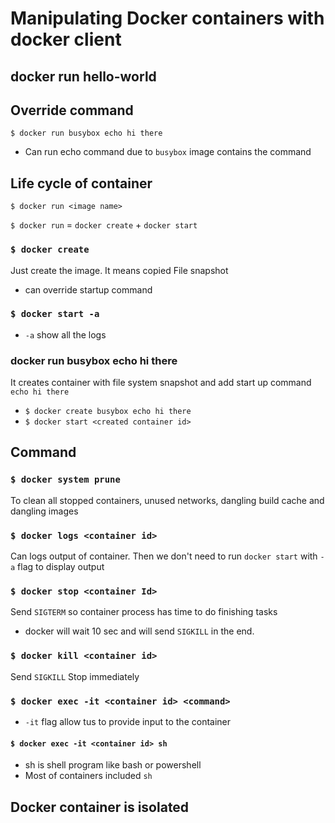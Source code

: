 # Manipulating Docker containers with docker client

## docker run hello-world

## Override command
`$ docker run busybox echo hi there`

- Can run echo command due to `busybox` image contains the command

## Life cycle of container
`$ docker run <image name>`

`$ docker run` = `docker create` + `docker start`

### `$ docker create`
  Just create the image. It means copied File snapshot

* can override startup command

### `$ docker start -a`

* `-a` show all the logs

### docker run busybox echo hi there
It creates container with file system snapshot and add start up command `echo hi there`
* `$ docker create busybox echo hi there`
* `$ docker start <created container id>`

## Command
### `$ docker system prune`
To clean all stopped containers, unused networks, dangling build cache and dangling images

### `$ docker logs <container id>`
Can logs output of container.  Then we don't need to run `docker start` with `-a` flag to display output


### `$ docker stop <container Id>`
Send `SIGTERM` so container process has time to do finishing tasks

* docker will wait 10 sec and will send `SIGKILL` in the end.

### `$ docker kill <container id>`
Send `SIGKILL` Stop immediately

### `$ docker exec -it <container id> <command>`
- `-it` flag allow tus to provide input to the container

#### `$ docker exec -it <container id> sh`
- sh is shell program like bash or powershell
- Most of containers included `sh`


## Docker container is isolated

